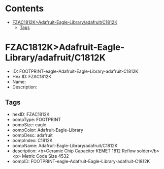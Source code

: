 



Contents
========

* [FZAC1812K>Adafruit-Eagle-Library/adafruit/C1812K](#fzac1812kadafruit-eagle-libraryadafruitc1812k)
	* [Tags](#tags)

# FZAC1812K>Adafruit-Eagle-Library/adafruit/C1812K

- ID: FOOTPRINT-eagle-Adafruit-Eagle-Library-adafruit-C1812K
- Hex ID: FZAC1812K
- Name: 
- Description: 

## Tags

- hexID: FZAC1812K
- oompType: FOOTPRINT
- oompSize: eagle
- oompColor: Adafruit-Eagle-Library
- oompDesc: adafruit
- oompIndex: C1812K
- oompName: Adafruit-Eagle-Library/adafruit/C1812K
- description: &lt;b&gt;Ceramic Chip Capacitor KEMET 1812 Reflow solder&lt;/b&gt;&lt;p&gt;
Metric Code Size 4532
- oompID: FOOTPRINT-eagle-Adafruit-Eagle-Library-adafruit-C1812K
